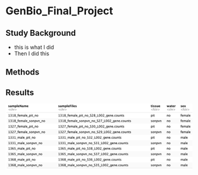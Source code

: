 
# GenBio_Final_Project

## Study Background 
- this is what I did
- Then I did this 

## Methods 

## Results 

![](./sampletable.png)
